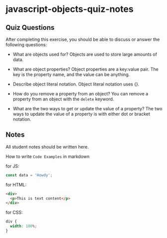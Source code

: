 # javascript-objects-quiz-notes

## Quiz Questions

After completing this exercise, you should be able to discuss or answer the following questions:

- What are objects used for?
  Objects are used to store large amounts of data.

- What are object properties?
  Object properties are a key:value pair. The key is the property name, and the value can be anything.

- Describe object literal notation.
  Object literal notation uses {}.

- How do you remove a property from an object?
  You can remove a property from an object with the `delete` keyword.

- What are the two ways to get or update the value of a property?
  The two ways to update the value of a property is with either dot or bracket notation.

## Notes

All student notes should be written here.

How to write `Code Examples` in markdown

for JS:

```javascript
const data = 'Howdy';
```

for HTML:

```html
<div>
  <p>This is text content</p>
</div>
```

for CSS:

```css
div {
  width: 100%;
}
```
